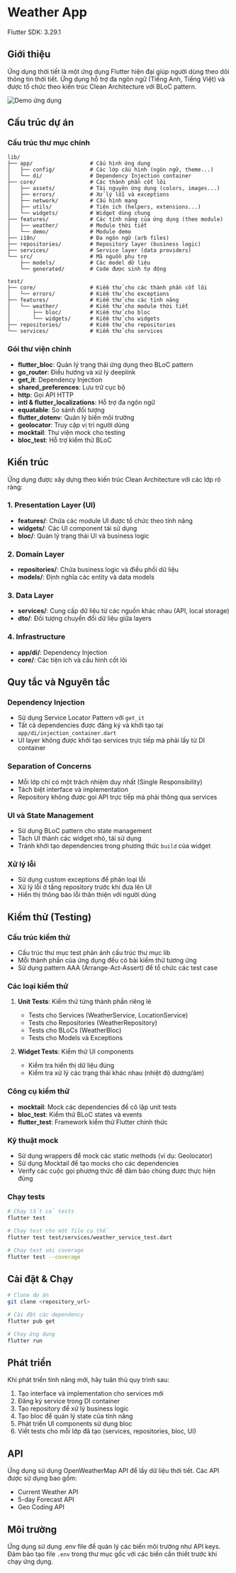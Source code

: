 # Weather App

Flutter SDK: 3.29.1

## Giới thiệu
Ứng dụng thời tiết là một ứng dụng Flutter hiện đại giúp người dùng theo dõi thông tin thời tiết. Ứng dụng hỗ trợ đa ngôn ngữ (Tiếng Anh, Tiếng Việt) và được tổ chức theo kiến trúc Clean Architecture với BLoC pattern.

![Demo ứng dụng](weather_app_demo.gif)

## Cấu trúc dự án

### Cấu trúc thư mục chính
```
lib/
├── app/                  # Cấu hình ứng dụng
│   ├── config/           # Các lớp cấu hình (ngôn ngữ, theme...)
│   └── di/               # Dependency Injection container
├── core/                 # Các thành phần cốt lõi
│   ├── assets/           # Tài nguyên ứng dụng (colors, images...)
│   ├── errors/           # Xử lý lỗi và exceptions
│   ├── network/          # Cấu hình mạng
│   ├── utils/            # Tiện ích (helpers, extensions...)
│   └── widgets/          # Widget dùng chung
├── features/             # Các tính năng của ứng dụng (theo module)
│   ├── weather/          # Module thời tiết
│   └── demo/             # Module demo
├── i18n/                 # Đa ngôn ngữ (arb files)
├── repositories/         # Repository layer (business logic)
├── services/             # Service layer (data providers)
└── src/                  # Mã nguồn phụ trợ
    ├── models/           # Các model dữ liệu
    └── generated/        # Code được sinh tự động
```

```
test/
├── core/                 # Kiểm thử cho các thành phần cốt lõi
│   └── errors/           # Kiểm thử cho exceptions
├── features/             # Kiểm thử cho các tính năng
│   └── weather/          # Kiểm thử cho module thời tiết
│       ├── bloc/         # Kiểm thử cho bloc
│       └── widgets/      # Kiểm thử cho widgets
├── repositories/         # Kiểm thử cho repositories
└── services/             # Kiểm thử cho services
```

### Gói thư viện chính
- **flutter_bloc**: Quản lý trạng thái ứng dụng theo BLoC pattern
- **go_router**: Điều hướng và xử lý deeplink
- **get_it**: Dependency Injection
- **shared_preferences**: Lưu trữ cục bộ
- **http**: Gọi API HTTP
- **intl & flutter_localizations**: Hỗ trợ đa ngôn ngữ 
- **equatable**: So sánh đối tượng
- **flutter_dotenv**: Quản lý biến môi trường
- **geolocator**: Truy cập vị trí người dùng
- **mocktail**: Thư viện mock cho testing
- **bloc_test**: Hỗ trợ kiểm thử BLoC

## Kiến trúc
Ứng dụng được xây dựng theo kiến trúc Clean Architecture với các lớp rõ ràng:

### 1. Presentation Layer (UI)
- **features/**: Chứa các module UI được tổ chức theo tính năng
- **widgets/**: Các UI component tái sử dụng
- **bloc/**: Quản lý trạng thái UI và business logic

### 2. Domain Layer
- **repositories/**: Chứa business logic và điều phối dữ liệu
- **models/**: Định nghĩa các entity và data models

### 3. Data Layer
- **services/**: Cung cấp dữ liệu từ các nguồn khác nhau (API, local storage)
- **dto/**: Đối tượng chuyển đổi dữ liệu giữa layers

### 4. Infrastructure
- **app/di/**: Dependency Injection
- **core/**: Các tiện ích và cấu hình cốt lõi

## Quy tắc và Nguyên tắc

### Dependency Injection
- Sử dụng Service Locator Pattern với `get_it`
- Tất cả dependencies được đăng ký và khởi tạo tại `app/di/injection_container.dart`
- UI layer không được khởi tạo services trực tiếp mà phải lấy từ DI container

### Separation of Concerns
- Mỗi lớp chỉ có một trách nhiệm duy nhất (Single Responsibility)
- Tách biệt interface và implementation
- Repository không được gọi API trực tiếp mà phải thông qua services

### UI và State Management
- Sử dụng BLoC pattern cho state management
- Tách UI thành các widget nhỏ, tái sử dụng
- Tránh khởi tạo dependencies trong phương thức `build` của widget

### Xử lý lỗi
- Sử dụng custom exceptions để phân loại lỗi
- Xử lý lỗi ở tầng repository trước khi đưa lên UI
- Hiển thị thông báo lỗi thân thiện với người dùng

## Kiểm thử (Testing)

### Cấu trúc kiểm thử
- Cấu trúc thư mục test phản ánh cấu trúc thư mục lib
- Mỗi thành phần của ứng dụng đều có bài kiểm thử tương ứng
- Sử dụng pattern AAA (Arrange-Act-Assert) để tổ chức các test case

### Các loại kiểm thử
1. **Unit Tests**: Kiểm thử từng thành phần riêng lẻ
   - Tests cho Services (WeatherService, LocationService)
   - Tests cho Repositories (WeatherRepository)
   - Tests cho BLoCs (WeatherBloc)
   - Tests cho Models và Exceptions

2. **Widget Tests**: Kiểm thử UI components
   - Kiểm tra hiển thị dữ liệu đúng
   - Kiểm tra xử lý các trạng thái khác nhau (nhiệt độ dương/âm)

### Công cụ kiểm thử
- **mocktail**: Mock các dependencies để cô lập unit tests
- **bloc_test**: Kiểm thử BLoC states và events
- **flutter_test**: Framework kiểm thử Flutter chính thức

### Kỹ thuật mock
- Sử dụng wrappers để mock các static methods (ví dụ: Geolocator)
- Sử dụng Mocktail để tạo mocks cho các dependencies
- Verify các cuộc gọi phương thức để đảm bảo chúng được thực hiện đúng

### Chạy tests
```bash
# Chạy tất cả tests
flutter test

# Chạy test cho một file cụ thể
flutter test test/services/weather_service_test.dart

# Chạy test với coverage
flutter test --coverage
```

## Cài đặt & Chạy
```bash
# Clone dự án
git clone <repository_url>

# Cài đặt các dependency
flutter pub get

# Chạy ứng dụng
flutter run
```

## Phát triển
Khi phát triển tính năng mới, hãy tuân thủ quy trình sau:
1. Tạo interface và implementation cho services mới
2. Đăng ký service trong DI container
3. Tạo repository để xử lý business logic
4. Tạo bloc để quản lý state của tính năng
5. Phát triển UI components sử dụng bloc
6. Viết tests cho mỗi lớp đã tạo (services, repositories, bloc, UI)

## API
Ứng dụng sử dụng OpenWeatherMap API để lấy dữ liệu thời tiết. Các API được sử dụng bao gồm:
- Current Weather API
- 5-day Forecast API
- Geo Coding API

## Môi trường
Ứng dụng sử dụng .env file để quản lý các biến môi trường như API keys. Đảm bảo tạo file `.env` trong thư mục gốc với các biến cần thiết trước khi chạy ứng dụng.